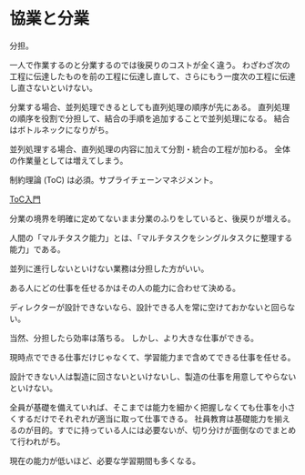 # 協業と分業

分担。

一人で作業するのと分業するのでは後戻りのコストが全く違う。
わざわざ次の工程に伝達したものを前の工程に伝達し直して、さらにもう一度次の工程に伝達し直さないといけない。

分業する場合、並列処理できるとしても直列処理の順序が先にある。
直列処理の順序を役割で分担して、結合の手順を追加することで並列処理になる。
結合はボトルネックになりがち。

並列処理する場合、直列処理の内容に加えて分割・統合の工程が加わる。
全体の作業量としては増えてしまう。

制約理論 (ToC) は必須。サプライチェーンマネジメント。

[ToC入門](https://speakerdeck.com/recruitengineers/toc-introduction)

分業の境界を明確に定めてないまま分業のふりをしていると、後戻りが増える。

人間の「マルチタスク能力」とは、「マルチタスクをシングルタスクに整理する能力」である。

並列に進行しないといけない業務は分担した方がいい。

ある人にどの仕事を任せるかはその人の能力に合わせて決める。

ディレクターが設計できないなら、設計できる人を常に空けておかないと回らない。

当然、分担したら効率は落ちる。
しかし、より大きな仕事ができる。

現時点でできる仕事だけじゃなくて、学習能力まで含めてできる仕事を任せる。

設計できない人は製造に回さないといけないし、製造の仕事を用意してやらないといけない。

全員が基礎を備えていれば、そこまでは能力を細かく把握しなくても仕事を小さくするだけでそれぞれが適当に取って仕事できる。
社員教育は基礎能力を揃えるのが目的。すでに持っている人には必要ないが、切り分けが面倒なのでまとめて行われがち。

現在の能力が低いほど、必要な学習期間も多くなる。
